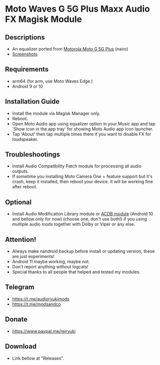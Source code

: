 # Moto Waves G 5G Plus Maxx Audio FX Magisk Module

## Descriptions
- An equalizer ported from [Motorola Moto G 5G Plus](https://git.rip/dumps/motorola/nairo) (nairo)
- [Screenshots](https://reiryuki.blogspot.com/2020/09/motorola-waves-maxx-audio-fx-magisk.html?m=1)

## Requirements
- arm64 (for arm, use Moto Waves Edge.)
- Android 9 or 10

## Installation Guide
- Install the module via Magisk Manager only.
- Reboot.
- Open Moto Audio app using equalizer option in your Music app and tap 'Show icon in the app tray' for showing Moto Audio app icon launcher.
- Tap 'About' then tap multiple times there if you want to disable FX for loudspeaker.

## Troubleshootings
- Install Audio Compatibility Patch module for processing all audio outputs.
- If sometime you installing Moto Camera One + feature support but it's crash, keep it installed, then reboot your device. It will be working fine after reboot.

## Optional
- Install Audio Modification Library module or [ACDB module](https://t.me/viperatmos) (Android 10 and bellow only for now) (choose one, don't use both!) if you using multiple audio mods together with Dolby or Viper or any else.

## Attention!
- Always make nandroid backup before install or updating version, these are just experiments!
- Android 11 maybe working, maybe not.
- Don't report anything without logcats!
- Special thanks to all people that helped and tested my modules.

## Telegram
- https://t.me/audioryukimods
- https://t.me/modsandco

## Donate
- https://www.paypal.me/reiryuki

## Download
- Link bellow at "Releases".
